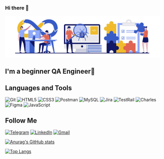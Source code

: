 ### Hi there 👋

![Header](https://github.com/OksanaTysQA/OksanaTysQA/blob/main/Activities/qa-base.jpg)

## I'm a beginner QA Engineer🌱

## Languages and Tools
![Git](https://img.shields.io/badge/-Git-090909?style=for-the-badge&logo=Git&logoColor=red)
![HTML5](https://img.shields.io/badge/-HTML5-090909?style=for-the-badge&logo=HTML5&logoColor=white)
![CSS3](https://img.shields.io/badge/-CSS3-090909?style=for-the-badge&logo=CSS3&logoColor=lightblue)
![Postman](https://img.shields.io/badge/-Postman-090909?style=for-the-badge&logo=Postman&logoColor=orange)
![MySQL](https://img.shields.io/badge/-MySQL-090909?style=for-the-badge&logo=MySQL&logoColor=yellow)
![Jira](https://img.shields.io/badge/-Jira-090909?style=for-the-badge&logo=Jira&logoColor=green)
![TestRail](https://img.shields.io/badge/-TestRail-090909?style=for-the-badge&logo=TestRail&logoColor=blue)
![Charles](https://img.shields.io/badge/-Charles-090909?style=for-the-badge&logo=Charles&logoColor=white)
![Figma](https://img.shields.io/badge/-Figma-090909?style=for-the-badge&logo=figma&logoColor=purple)
![JavaScript](https://img.shields.io/badge/-JavaScript-090909?style=for-the-badge&logo=JavaScript&logoColor=yellow)

## Follow Me
[![Telegram](https://img.shields.io/badge/-Telegram-090909?style=for-the-badge&logo=telegram&logoColor=27A0D9)](https://t.me/OksanaTy20)
[![LinkedIn](https://img.shields.io/badge/-LinkedIn-090909?style=for-the-badge&logo=linkedin&logoColor=27A0D9)](https://www.linkedin.com/in/oksana-tyshchenko-64838b116/)
[![Gmail](https://img.shields.io/badge/-Gmail-090909?style=for-the-badge&logo=gmail&logoColor=red)](mailto:oksana9484@gmail.com)

[![Anurag's GitHub stats](https://github-readme-stats.vercel.app/api?username=OksanaTysQA&hide=prs&show_icons=true&theme=dark&rank_icon=github&include_all_commits=true)](https://github.com/anuraghazra/github-readme-stats)

[![Top Langs](https://github-readme-stats.vercel.app/api/top-langs/?username=OksanaTysQA&theme=dark)](https://github.com/anuraghazra/github-readme-stats)


<!--
**OksanaTysQA/OksanaTysQA** is a ✨ _special_ ✨ repository because its `README.md` (this file) appears on your GitHub profile.

Here are some ideas to get you started:

- 🔭 I’m currently working on ...
- 🌱 I’m currently learning ...
- 👯 I’m looking to collaborate on ...
- 🤔 I’m looking for help with ...
- 💬 Ask me about ...
- 📫 How to reach me: ...
- 😄 Pronouns: ...
- ⚡ Fun fact: ...
-->
